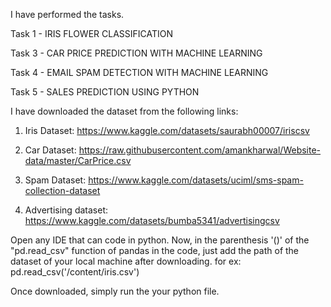 I have performed the tasks.

Task 1 - IRIS FLOWER CLASSIFICATION

Task 3 - CAR PRICE PREDICTION WITH MACHINE LEARNING

Task 4 - EMAIL SPAM DETECTION WITH MACHINE LEARNING

Task 5 - SALES PREDICTION USING PYTHON


I have downloaded the dataset from the following links:

1. Iris Dataset: 
https://www.kaggle.com/datasets/saurabh00007/iriscsv

2. Car Dataset:
https://raw.githubusercontent.com/amankharwal/Website-data/master/CarPrice.csv

4. Spam Dataset:
https://www.kaggle.com/datasets/uciml/sms-spam-collection-dataset

5. Advertising dataset:
https://www.kaggle.com/datasets/bumba5341/advertisingcsv



Open any IDE that can code in python. Now, in the parenthesis '()' of the "pd.read_csv" function of pandas in the code, just add the path of the dataset of your local machine after downloading.
for ex: pd.read_csv('/content/iris.csv')

Once downloaded, simply run the your python file.
